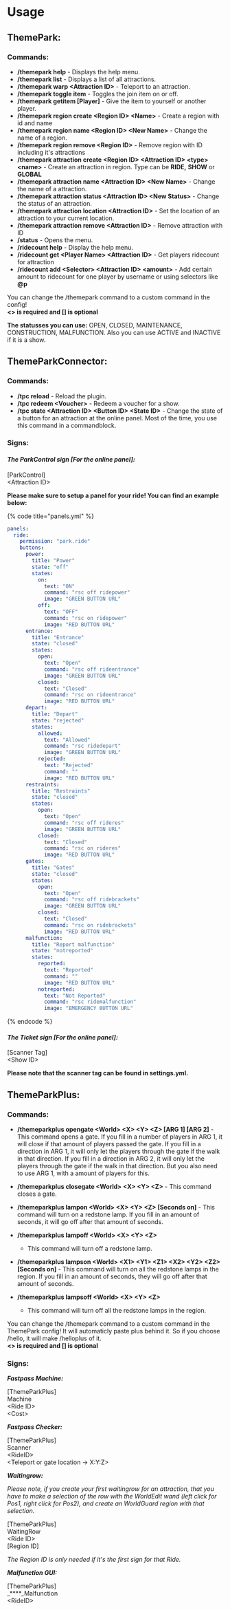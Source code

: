 # Usage

## ThemePark:

### Commands:

* **/themepark help** - Displays the help menu. 
* **/themepark list** - Displays a list of all attractions. 
* **/themepark warp &lt;Attraction ID&gt;** - Teleport to an attraction. 
* **/themepark toggle item** - Toggles the join item on or off. 
* **/themepark getitem \[Player\]** - Give the item to yourself or another player. 
* **/themepark region create &lt;Region ID&gt; &lt;Name&gt;** - Create a region with id and name
* **/themepark region name &lt;Region ID&gt; &lt;New Name&gt;** - Change the name of a region. 
* **/themepark region remove &lt;Region ID&gt;** - Remove region with ID including it's attractions
* **/themepark attraction create &lt;Region ID&gt; &lt;Attraction ID&gt; &lt;type&gt; &lt;name&gt;** - Create an attraction in region. Type can be **RIDE,** **SHOW** or **GLOBAL**
* **/themepark attraction name &lt;Attraction ID&gt; &lt;New Name&gt;** - Change the name of a attraction. 
* **/themepark attraction status &lt;Attraction ID&gt; &lt;New Status&gt;** - Change the status of an attraction. 
* **/themepark attraction location &lt;Attraction ID&gt;** - Set the location of an attraction to your current location. 
* **/themepark attraction remove &lt;Attraction ID&gt;** - Remove attraction with ID
* **/status** - Opens the menu.
* **/ridecount help** - Display the help menu.
* **/ridecount get &lt;Player Name&gt; &lt;Attraction ID&gt;** - Get players ridecount for attraction
* **/ridecount add &lt;Selector&gt; &lt;Attraction ID&gt; &lt;amount&gt;** - Add certain amount to ridecount for one player by username or using selectors like **@p**

You can change the /themepark command to a custom command in the config!   
**&lt;&gt; is required and \[\] is optional**

**The statusses you can use:** OPEN, CLOSED, MAINTENANCE, CONSTRUCTION, MALFUNCTION. Also you can use ACTIVE and INACTIVE if it is a show.

## ThemeParkConnector:

### Commands:

* **/tpc reload** - Reload the plugin.
* **/tpc redeem &lt;Voucher&gt;** - Redeem a voucher for a show.
* **/tpc state &lt;Attraction ID&gt; &lt;Button ID&gt; &lt;State ID&gt;** - Change the state of a button for an attraction at the online panel. Most of the time, you use this command in a commandblock.

### Signs:

#### _The ParkControl sign \[For the online panel\]:_

\[ParkControl\]  
&lt;Attraction ID&gt;

**Please make sure to setup a panel for your ride! You can find an example below:**

{% code title="panels.yml" %}
```yaml
panels:
  ride:
    permission: "park.ride"
    buttons:
      power:
        title: "Power"
        state: "off"
        states:
          on:
            text: "ON"
            command: "rsc off ridepower"
            image: "GREEN BUTTON URL"
          off:
            text: "OFF"
            command: "rsc on ridepower"
            image: "RED BUTTON URL"
      entrance:
        title: "Entrance"
        state: "closed"
        states:
          open:
            text: "Open"
            command: "rsc off rideentrance"
            image: "GREEN BUTTON URL"
          closed:
            text: "Closed"
            command: "rsc on rideentrance"
            image: "RED BUTTON URL"
      depart:
        title: "Depart"
        state: "rejected"
        states:
          allowed:
            text: "Allowed"
            command: "rsc ridedepart"
            image: "GREEN BUTTON URL"
          rejected:
            text: "Rejected"
            command: ""
            image: "RED BUTTON URL"
      restraints:
        title: "Restraints"
        state: "closed"
        states:
          open:
            text: "Open"
            command: "rsc off rideres"
            image: "GREEN BUTTON URL"
          closed:
            text: "Closed"
            command: "rsc on rideres"
            image: "RED BUTTON URL"
      gates:
        title: "Gates"
        state: "closed"
        states:
          open:
            text: "Open"
            command: "rsc off ridebrackets"
            image: "GREEN BUTTON URL"
          closed:
            text: "Closed"
            command: "rsc on ridebrackets"
            image: "RED BUTTON URL"
      malfunction:
        title: "Report malfunction"
        state: "notreported"
        states:
          reported:
            text: "Reported"
            command: ""
            image: "RED BUTTON URL"
          notreported:
            text: "Not Reported"
            command: "rsc ridemalfunction"
            image: "EMERGENCY BUTTON URL"
```
{% endcode %}

#### _The Ticket sign \[For the online panel\]:_

\[Scanner Tag\]  
&lt;Show ID&gt;

**Please note that the scanner tag can be found in settings.yml.**

## ThemeParkPlus:

### Commands:

* **/themeparkplus opengate &lt;World&gt; &lt;X&gt; &lt;Y&gt; &lt;Z&gt; \[ARG 1\] \[ARG 2\]** - This command opens a gate. If you fill in a number of players in ARG 1, it will close if that amount of players passed the gate. If you fill in a direction in ARG 1, it will only let the players through the gate if the walk in that direction. If you fill in a direction in ARG 2, it will only let the players through the gate if the walk in that direction. But you also need to use ARG 1, with a amount of players for this.
* **/themeparkplus closegate &lt;World&gt; &lt;X&gt; &lt;Y&gt; &lt;Z&gt;** - This command closes a gate.
* **/themeparkplus lampon &lt;World&gt; &lt;X&gt; &lt;Y&gt; &lt;Z&gt; \[Seconds on\]** - This command will turn on a redstone lamp. If you fill in an amount of seconds, it will go off after that amount of seconds.
* **/themeparkplus lampoff &lt;World&gt; &lt;X&gt; &lt;Y&gt; &lt;Z&gt;**

   - This command will turn off a redstone lamp.

* **/themeparkplus lampson &lt;World&gt; &lt;X1&gt; &lt;Y1&gt; &lt;Z1&gt; &lt;X2&gt; &lt;Y2&gt; &lt;Z2&gt; \[Seconds on\]** - This command will turn on all the redstone lamps in the region. If you fill in an amount of seconds, they will go off after that amount of seconds.
* **/themeparkplus lampsoff &lt;World&gt; &lt;X&gt; &lt;Y&gt; &lt;Z&gt;**

   - This command will turn off all the redstone lamps in the region.

You can change the /themepark command to a custom command in the ThemePark config! It will automaticly paste plus behind it. So if you choose /hello, it will make /helloplus of it.  
**&lt;&gt; is required and \[\] is optional**

### Signs:

_**Fastpass Machine:**_ 

\[ThemeParkPlus\]   
Machine  
&lt;Ride ID&gt;  
&lt;Cost&gt;

_**Fastpass Checker:**_ 

\[ThemeParkPlus\]  
Scanner  
&lt;RideID&gt;  
&lt;Teleport or gate location -&gt; X:Y:Z&gt;

_**Waitingrow:**_ 

_Please note, if you create your first waitingrow for an attraction, that you have to make a selection of the row with the WorldEdit wand \(left click for Pos1, right click for Pos2\), and create an WorldGuard region with that selection._

\[ThemeParkPlus\]   
WaitingRow  
&lt;Ride ID&gt;  
\[Region ID\]

_The Region ID is only needed if it's the first sign for that Ride._

_**Malfunction GUI:**_

\[ThemeParkPlus\]  
_****_Malfunction  
&lt;RideID&gt;



